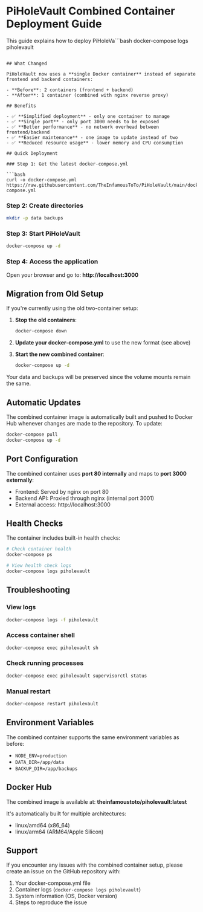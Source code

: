 # PiHoleVault Combined Container Deployment Guide

This guide explains how to deploy PiHoleVa```bash
docker-compose logs piholevault
``` using the new combined container approach.

## What Changed

PiHoleVault now uses a **single Docker container** instead of separate frontend and backend containers:

- **Before**: 2 containers (frontend + backend)
- **After**: 1 container (combined with nginx reverse proxy)

## Benefits

- ✅ **Simplified deployment** - only one container to manage
- ✅ **Single port** - only port 3000 needs to be exposed
- ✅ **Better performance** - no network overhead between frontend/backend
- ✅ **Easier maintenance** - one image to update instead of two
- ✅ **Reduced resource usage** - lower memory and CPU consumption

## Quick Deployment

### Step 1: Get the latest docker-compose.yml

```bash
curl -o docker-compose.yml https://raw.githubusercontent.com/TheInfamousToTo/PiHoleVault/main/docker-compose.yml
```

### Step 2: Create directories

```bash
mkdir -p data backups
```

### Step 3: Start PiHoleVault

```bash
docker-compose up -d
```

### Step 4: Access the application

Open your browser and go to: **http://localhost:3000**

## Migration from Old Setup

If you're currently using the old two-container setup:

1. **Stop the old containers**:
   ```bash
   docker-compose down
   ```

2. **Update your docker-compose.yml** to use the new format (see above)

3. **Start the new combined container**:
   ```bash
   docker-compose up -d
   ```

Your data and backups will be preserved since the volume mounts remain the same.

## Automatic Updates

The combined container image is automatically built and pushed to Docker Hub whenever changes are made to the repository. To update:

```bash
docker-compose pull
docker-compose up -d
```

## Port Configuration

The combined container uses **port 80 internally** and maps to **port 3000 externally**:

- Frontend: Served by nginx on port 80
- Backend API: Proxied through nginx (internal port 3001)
- External access: http://localhost:3000

## Health Checks

The container includes built-in health checks:

```bash
# Check container health
docker-compose ps

# View health check logs
docker-compose logs piholevault
```

## Troubleshooting

### View logs
```bash
docker-compose logs -f piholevault
```

### Access container shell
```bash
docker-compose exec piholevault sh
```

### Check running processes
```bash
docker-compose exec piholevault supervisorctl status
```

### Manual restart
```bash
docker-compose restart piholevault
```

## Environment Variables

The combined container supports the same environment variables as before:

- `NODE_ENV=production`
- `DATA_DIR=/app/data`
- `BACKUP_DIR=/app/backups`

## Docker Hub

The combined image is available at: **theinfamoustoto/piholevault:latest**

It's automatically built for multiple architectures:
- linux/amd64 (x86_64)
- linux/arm64 (ARM64/Apple Silicon)

## Support

If you encounter any issues with the combined container setup, please create an issue on the GitHub repository with:

1. Your docker-compose.yml file
2. Container logs (`docker-compose logs piholevault`)
3. System information (OS, Docker version)
4. Steps to reproduce the issue
